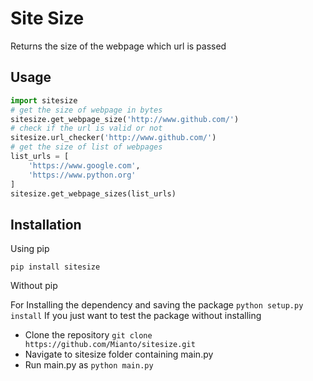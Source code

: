 Site Size
===
Returns the size of the webpage which url is passed


Usage
---
```python
import sitesize
# get the size of webpage in bytes
sitesize.get_webpage_size('http://www.github.com/')
# check if the url is valid or not
sitesize.url_checker('http://www.github.com/')
# get the size of list of webpages
list_urls = [
    'https://www.google.com',
    'https://www.python.org'
]
sitesize.get_webpage_sizes(list_urls)
```

Installation
---
Using pip

`
pip install sitesize
`

Without pip

For Installing the dependency and saving the package
`python setup.py install`
If you just want to test the package without installing
* Clone the repository `git clone https://github.com/Mianto/sitesize.git`
* Navigate to sitesize folder containing main.py
* Run main.py as `python main.py`
